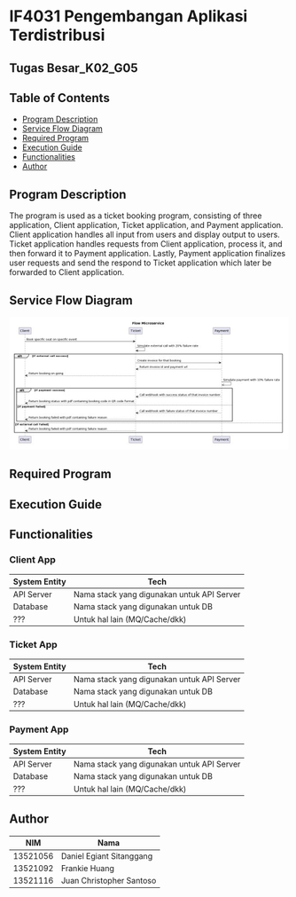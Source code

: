 # IF4031 Pengembangan Aplikasi Terdistribusi

## Tugas Besar_K02_G05

## **Table of Contents**
* [Program Description](#program-description)
* [Service Flow Diagram](#service-flow-diagram)
* [Required Program](#required-program)
* [Execution Guide](#execution-guide)
* [Functionalities](#functionalities)
* [Author](#author)


## **Program Description**
The program is used as a ticket booking program, consisting of three application, Client application, Ticket application, and Payment application. Client application handles all input from users and display output to users. Ticket application handles requests from Client application, process it, and then forward it to Payment application. Lastly, Payment application finalizes user requests and send the respond to Ticket application which later be forwarded to Client application.

## **Service Flow Diagram**
<img src='./assets/sequence_diagram.jpg' />


## **Required Program**


## **Execution Guide**


## **Functionalities**

### Client App
System Entity | Tech
--- | --- 
API Server | Nama stack yang digunakan untuk API Server
Database | Nama stack yang digunakan untuk DB
??? | Untuk hal lain (MQ/Cache/dkk)


### Ticket App
System Entity | Tech
--- | --- 
API Server | Nama stack yang digunakan untuk API Server
Database | Nama stack yang digunakan untuk DB
??? | Untuk hal lain (MQ/Cache/dkk)

### Payment App
System Entity | Tech
--- | --- 
API Server | Nama stack yang digunakan untuk API Server
Database | Nama stack yang digunakan untuk DB
??? | Untuk hal lain (MQ/Cache/dkk)

## **Author**
NIM | Nama
--- | --- 
13521056 | Daniel Egiant Sitanggang
13521092 | Frankie Huang
13521116 | Juan Christopher Santoso
